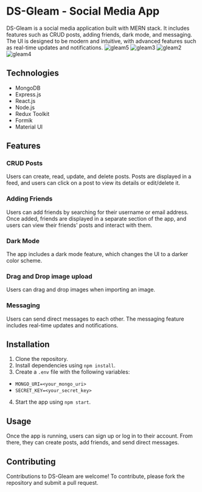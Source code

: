 # DS-Gleam - Social Media App

DS-Gleam is a social media application built with MERN stack. It includes features such as CRUD posts, adding friends, dark mode, and messaging. The UI is designed to be modern and intuitive, with advanced features such as real-time updates and notifications.
![gleam5](https://user-images.githubusercontent.com/114764373/221071571-632557c8-2e85-4a2d-878e-bb244782a489.png)
![gleam3](https://user-images.githubusercontent.com/114764373/221071587-2ce3e282-b61d-4af9-8844-74229a306d24.png)
![gleam2](https://user-images.githubusercontent.com/114764373/221071595-f351a316-31a5-464d-8a42-27cb5fc3d1d8.png)
![gleam4](https://user-images.githubusercontent.com/114764373/221071615-ffc29350-c540-41cf-a1c3-e822361c34a8.png)


## Technologies

- MongoDB
- Express.js
- React.js
- Node.js
- Redux Toolkit
- Formik
- Material UI

## Features

### CRUD Posts

Users can create, read, update, and delete posts. Posts are displayed in a feed, and users can click on a post to view its details or edit/delete it.

### Adding Friends

Users can add friends by searching for their username or email address. Once added, friends are displayed in a separate section of the app, and users can view their friends' posts and interact with them.

### Dark Mode

The app includes a dark mode feature, which changes the UI to a darker color scheme.

### Drag and Drop image upload

Users can drag and drop images when importing an image.

### Messaging

Users can send direct messages to each other. The messaging feature includes real-time updates and notifications.

## Installation

1. Clone the repository.
2. Install dependencies using `npm install`.
3. Create a `.env` file with the following variables:
- `MONGO_URI=<your_mongo_uri>`
- `SECRET_KEY=<your_secret_key>`
4. Start the app using `npm start`.

## Usage

Once the app is running, users can sign up or log in to their account. From there, they can create posts, add friends, and send direct messages.

## Contributing

Contributions to DS-Gleam are welcome! To contribute, please fork the repository and submit a pull request.

